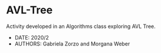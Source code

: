 # AVL-Tree
Activity developed in an Algorithms class exploring AVL Tree.

- DATE: 2020/2
- AUTHORS: Gabriela Zorzo and Morgana Weber
